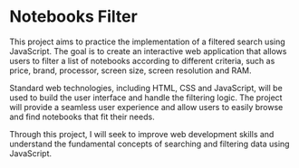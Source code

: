 # Notebooks Filter

This project aims to practice the implementation of a filtered search using JavaScript. The goal is to create an interactive web application that allows users to filter a list of notebooks according to different criteria, such as price, brand, processor, screen size, screen resolution and RAM.

Standard web technologies, including HTML, CSS and JavaScript, will be used to build the user interface and handle the filtering logic. The project will provide a seamless user experience and allow users to easily browse and find notebooks that fit their needs.

Through this project, I will seek to improve web development skills and understand the fundamental concepts of searching and filtering data using JavaScript.
